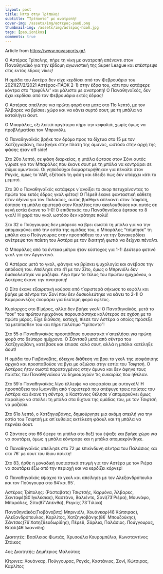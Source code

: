 ```yaml
---
layout: post
title: Ήττα στην Τρίπολη!
subtitle: “Τρίποντο” με ανατροπή!
cover-img: /assets/img/αστερας-paoB.png
thumbnail-img: /assets/img/αστερας-παοA.jpg
tags: [pao,ionikos]
comments: true
---
```

Article from https://www.novasports.gr/.

Ο Αστέρας Τρίπολης, πήρε τη νίκη με ανατροπή απέναντι στον Παναθηναϊκό για την έβδομη αγωνιστική της Super League και επέστρεψε στις εντός έδρας νίκες!

Η ομάδα του Αστέρα δεν είχε κερδίσει από τον Φεβρουάριο του 2021(27/2/2021 Αστέρας-ΠΑΟΚ 2-1) στην έδρα του, κάτι που κατάφερε κόντρα στο “τριφύλλι” και μάλιστα με ανατροπή! Ο Παναθηναϊκός, δεν έχει κερδίσει από τον Φεβρουάριο εκτός έδρας!

Ο Αστέρας απείλησε για πρώτη φορά στο ματς στο 11ο λεπτό, με τον Άλβαρες να βρίσκει χώρο και να κάνει συρτό σουτ, με τη μπάλα να καταλήγει άουτ.

Ο Μπαράλες, εξι λεπτά αργότερα πήρε την κεφαλιά, χωρίς όμως να προβλήματίσει τον Μπρινιόλι.

Ο Παναθηναϊκός βρήκε τον δρόμο προς τα δίχτυα στο 15 με τον Χατζηγιοβάνη, που βγήκε στην πλάτη της άμυνας, ωστόσο στην αρχή της φάσης ήταν off side!

Στο 20ο λεπτό, σε φάση διαρκείας, η μπάλα έφτασε στον Σόνι αυτός γύρισε για τον Μπαράλες που έκανε σουτ με τη μπάλα να κοντράρει σε σώμα αμυντικού. Οι γηπεδούχοι διαμαρτυρήθηκαν για πέναλτι στον Ρεγκίς, όμως το VAR, εξέτασε τη φάση και έδειξε πως δεν υπάρχει κάτι το μεμπτό.

Στο 30 ο Παναθηναϊκός κατάφερε ν΄ανοίξει το σκορ πετυχαίνοντας το πρώτο του εκτός έδρας γκολ φέτος! Ο Πέρεθ έκανε φανταστική κάθετη στον άξονα για τον Παλάσιος, αυτός βρέθηκε απέναντι στον Τσιφτσή, έσπασε τη μπάλα αριστερά στον Καρλίτος που ακολουθούσε και αυτός σε κενή εστία έκανε το 1-0!
Ο επιθετικός του Παναθηναϊκού έφτασε τα 8 γκολ! 
Η χαρά του γκολ ωστόσο δεν κράτησε πολύ!

Στο 32 ο Πούγγουρας δεν μπόρεσε να βρει σωστά τη μπάλα για να την απομακρύνει από την εστία της ομάδας του, ο Μπαράλες “τσίμπησε” τη μπάλα και ο Πούγγουρας στην προσπάθεια του να την ξανακερδίσει ανέτρεψε τον παίκτη του Αστέρα με τον διαιτητή φωτιά να δείχνει πέναλτι.

Ο Μπαράλες από τα έντεκα μέτρα ήταν εύστοχος για 1-1! Δεύτερο φετινό γκολ για τον Αργεντινό.

Ο Αστέρας μετά το γκολ, φάνηκε να βρίσκει ψυχολογία και ανέβασε την απόδοσή του. Απείλησε στο 41 με τον Σίτο, όμως ο Μπρινιόλι δεν δυσκολεύτηκε να μαζέψει. Λίγο πριν το τέλος του πρώτου ημιχρόνου, ο Αστέρας έκανε την ανατροπή!

Ο Σίτο έκανε εξαιρετική κούρσα από τ΄αριστερά σήκωσε το κεφάλι και βρήκε με σέντρα τον Σονί που δεν δυσκολεύτηκε να κάνει το 2-1! Ο Καμερουνέζος σκοράρει για δεύτερη φορά εφέτος. 

Κυρίαρχος στο Β΄μέρος, αλλά δεν βρήκε γκολ!
Ο Παναθηναϊκός, μετά το “σοκ” του πρώτου ημιχρόνου παρουσιάστηκε καλύτερος σε σχέση με το πρώτο μέρος. Είχε διάθεση, κατοχή, πίεσε τον Αστέρα ο οποίος πρόσεξε τα μετόπισθεν του και πήρε πολύτιμο “τρίποντο”!

Στο 55 ο Παναθηναϊκός προσπάθησε ουσιαστικά ν΄απειλήσει για πρώτη φορά στο δεύτερο ημίχρονο. Ο Σάντσεθ μετά από σέντρα του Χατζηγιοβάνη, κατέβασε και έπιασε καλό σουτ, αλλά η μπάλα κατέληξε άουτ!  

Η ομάδα του Γιοβάνοβιτς, έδειχνε διάθεση να βρει το γκολ της ισοφάσισης αρχικά και προσπαθούσε να βγει με αξιώσει στην εστία του Τσιφτσή. Ο Αστέρας ήταν σωστά παραταγμένος στην άμυνα και δεν άφηνε τους παίκτες του Παναθηναϊκού να δημιουργούν τις ευκαιρίες που ήθελαν.  

Στο 59΄ο Παναθηναϊκός λίγο έλλειψε να ισοφαρίσει με αυτογκόλ! Η προσπάθεια του Ιωαννίδη από τ΄αριστερά που απέφυγε τρεις παίκτες του Αστέρα και έκανε τη σέντρα, ο Καστάνιος θέλησε ν΄απομαρκύνει όμως παραλίγο να στείλει τη μπάλα στα δίχτυα της ομάδας του, με τον Τσιφτσή να μαζεύει.  

Στο 61ο λεπτό, ο Χατζηγιοβάνης, δημιούργησε μια ακόμη απειλή για την εστία του Τσιφτσή με απ΄ευθείας εκτέλεση φάουλ και τη μπάλα να περνάει άουτ.   

Ο Σάντσες στο 66 έφερε τη μπάλα στο δεξί του έψαξε και βρήκε χώρο για να σουτάρει, όμως η μπάλα κόντραρε και η μπάλα απομακρύνθηκε.  

Ο Παναθηναϊκός απείλησε στο 72 με επικίνδυνη σέντρα του Παλάσιος και στο 76΄ με σουτ του ίδιου παίκτη!

Στο 83, ήρθε η μοναδική ουσιαστικά στιγμή για τον Αστέρα με τον Ριέρα να σουτάρει έξω από την περιοχή και να κερδίζει κόρνερ!

Ο Παναθηναϊκός έψαχνε το γκολ και απείλησε με τον Αλεξανδρόπουλο και τον Πούγγουρα στο 94΄και 95΄.

Αστέρας Τρίπολης: (Ράσταβατς) Τσιφτσής, Καρμόνα, Άλβαρες, Σανταφέ(80΄Ιγκλέσιας), Καστάνο, Βαλιέντε, Σονί(73΄Ριέρα), Μουνάφο, Μπαράλες, Σίτο(87΄Ατιένθα), Ρεγκίς( 73΄Τιλίκα)

Παναθηναϊκός(Γιοβάνοβιτς) Μπρινιόλι, Χουάνκαρ(46΄Κώτσιρας), Αλεξανδρόπουλος, Καρλίτος, Χατζηγιοβάνης(86΄ Μπουζούκης), Σάντσες(76΄Χατηζθεοδωρίδης), Πέρεθ, Σάρλια, Παλάσιος. Πούγγουρας, Βιτάλ(46΄Ιωαννίδη)

Διαιτητές: Βασίλειος Φωτιάς, Χρυσούλα Κουρομπύλια, Κωνσταντίνος Στάικος

4ος Διαιτητής: Δημήτριος Μαλούτας

Κίτρινες: Χουάνκαρ, Πούγγουρας, Ρεγκίς, Καστάνιος, Σονί, Κώτσιρας, Καρλίτος

